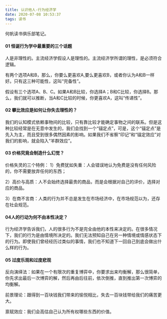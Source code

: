 ```yaml
---
title: 认识他人-行为经济学
date: 2020-07-08 10:53:37
tags: 读书
---
```


何帆读书俱乐部笔记。

#### 01 怪诞行为学中最重要的三个话题
人是非理性的。主流经济学假设人是理性的。主流经济学所谓的理性，是必须符合逻辑。

有两个选项A和B，那么，你要么更喜欢A,要么更喜欢B，或者你认为A和B一样好。只有这三种可能性，这叫“完备性”。

假设有三个选项A、B、C。如果A和B比较，你选择A；B和C比较，你选择B。那么，我们就可以推断，当A和C比较的时候，你更喜欢A，这叫“传递性”。

#### 02 攀比效应是如何让你失去理性的？
我们的认知模式依赖事物间的比较，只有靠比较才能确定事物之间的联系。但是这种比较经常是在无意中发生的，我们会找到一个“锚定点”，可是，这个“锚定点”是先入为主，而且受到很多偶然因素的影响。如果我们不省察“印记”和“锚定效应”对我们的影响，就会陷入“羊群效应”。

#### 03 价格究竟会制造什么幻觉？
价格失灵的三个特例：
1）免费犹如失重：人会错误地认为免费是没有任何风险的，你不需要放弃任何的东西；

2）高价与高质：人不会始终选择最贵的商品，而是会根据对自己的评价，选择对应的商品。

3）在商不言商：人类的行为并不总是发生在市场经济中，在市场规范以为，还存在社会规范。

#### 04人的行动为何不由本性决定？
行为经济学告诉我们，人的很多行为不是完全由他的本性来决定的。在很多情况下，我们的行为是由情境所决定的。我们无法预知自己在另一种情境或情感状态下的行为。即使我们曾经经历过类似的事情，我们也不知道下一回自己到底会做出什么样的行为。

#### 05 过度乐观和过度悲观
反向演绎法：如果在一个有限次的重复博弈中，你要求出来均衡解，那么很简单，你先求出最后一次博弈的解，然后再由后往前，依次倒推，直到推出第一次博弈的均衡解。

前景理论：跟得到一百块钱我们带来的愉悦相比，失去一百块钱带给我们的痛苦更大。

禀赋效应：我们会高估自己认为所有权哪些东西的价值。
